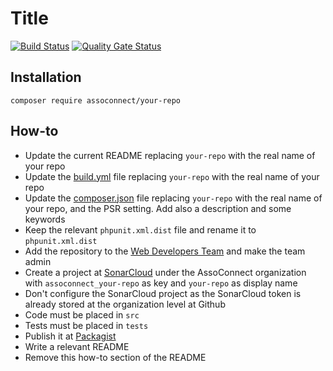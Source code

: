 # Title

[![Build Status](https://travis-ci.org/assoconnect/your-repo.svg?branch=master)](https://travis-ci.org/assoconnect/your-repo)
[![Quality Gate Status](https://sonarcloud.io/api/project_badges/measure?project=assoconnect_your-repo&metric=alert_status)](https://sonarcloud.io/dashboard?id=assoconnect_your-repo)

## Installation

```
composer require assoconnect/your-repo
```

## How-to

* Update the current README replacing `your-repo` with the real name of your repo
* Update the [build.yml](.github/workflows/build.yml) file replacing `your-repo` with the real name of your repo
* Update the [composer.json](./composer.json) file replacing `your-repo` with the real name of your repo, and the PSR setting. Add also a description and some keywords
* Keep the relevant `phpunit.xml.dist` file and rename it to `phpunit.xml.dist`
* Add the repository to the [Web Developers Team](https://github.com/orgs/assoconnect/teams/web-developpers/repositories) and make the team admin
* Create a project at [SonarCloud](https://sonarcloud.io/projects/create) under the AssoConnect organization with `assoconnect_your-repo` as key and `your-repo` as display name
* Don't configure the SonarCloud project as the SonarCloud token is already stored at the organization level at Github
* Code must be placed in `src`
* Tests must be placed in `tests`
* Publish it at [Packagist](https://packagist.org/packages/submit)
* Write a relevant README
* Remove this how-to section of the README
